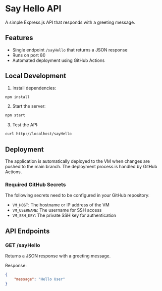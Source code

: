 # Say Hello API

A simple Express.js API that responds with a greeting message.

## Features

- Single endpoint `/sayHello` that returns a JSON response
- Runs on port 80
- Automated deployment using GitHub Actions

## Local Development

1. Install dependencies:
```bash
npm install
```

2. Start the server:
```bash
npm start
```

3. Test the API:
```bash
curl http://localhost/sayHello
```

## Deployment

The application is automatically deployed to the VM when changes are pushed to the main branch. The deployment process is handled by GitHub Actions.

### Required GitHub Secrets

The following secrets need to be configured in your GitHub repository:

- `VM_HOST`: The hostname or IP address of the VM
- `VM_USERNAME`: The username for SSH access
- `VM_SSH_KEY`: The private SSH key for authentication

## API Endpoints

### GET /sayHello

Returns a JSON response with a greeting message.

Response:
```json
{
    "message": "Hello User"
}
``` 